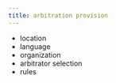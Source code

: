 ```yaml
---
title: arbitration provision
---
```


- location
- language
- organization
- arbitrator selection
- rules
